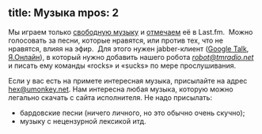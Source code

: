 title: Музыка
mpos: 2
---
Мы играем только [свободную музыку][fm] и [отмечаем][last] её в Last.fm. 
Можно голосовать за песни, которые нравятся, или против тех, что не нравятся,
влияя на эфир.  Для этого нужен jabber-клиент ([Google Talk][talk],
[Я.Онлайн][yo]), в который нужно добавить нашего робота
<em>robot@tmradio.net</em> и писать ему команды «rocks» и «sucks» по мере
прослушивания.</p>

Если у вас есть на примете интересная музыка, присылайте на адрес
hex@umonkey.net.  Нам интересна любая музыка, которую можно легально скачать с
сайта исполнителя.  Не надо присылать:

- бардовские песни (ничего личного, но это обычно очень скучно);
- музыку с нецензурной лексикой итд.

[fm]: http://ru.wikipedia.org/wiki/Свободная_музыка
[last]: http://www.lastfm.ru/user/tmradiobot
[talk]: http://talk.google.com/
[yo]: http://online.yandex.ru/

